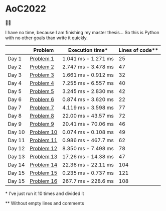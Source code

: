 # AoC2022

🎄🐍

I have no time, because I am finishing my master thesis... So this is Python with no other goals than write it quickly.

|        | Problem                                            | Execution time*     | Lines of code** |
|--------|----------------------------------------------------|---------------------|-----------------|
| Day 1  | [Problem 1](https://adventofcode.com/2022/day/1)   | 1.041 ms + 1.271 ms | 25              |
| Day 2  | [Problem 2](https://adventofcode.com/2022/day/2)   | 2.747 ms + 3.478 ms | 47              |
| Day 3  | [Problem 3](https://adventofcode.com/2022/day/3)   | 1.661 ms + 0.912 ms | 32              |
| Day 4  | [Problem 4](https://adventofcode.com/2022/day/4)   | 7.255 ms + 6.557 ms | 40              |
| Day 5  | [Problem 5](https://adventofcode.com/2022/day/5)   | 3.245 ms + 2.830 ms | 42              |
| Day 6  | [Problem 6](https://adventofcode.com/2022/day/6)   | 0.874 ms + 3.620 ms | 22              |
| Day 7  | [Problem 7](https://adventofcode.com/2022/day/7)   | 4.119 ms + 3.598 ms | 77              |
| Day 8  | [Problem 8](https://adventofcode.com/2022/day/8)   | 22.00 ms + 43.57 ms | 72              |
| Day 9  | [Problem 9](https://adventofcode.com/2022/day/9)   | 20.41 ms + 70.06 ms | 46              |
| Day 10 | [Problem 10](https://adventofcode.com/2022/day/10) | 0.074 ms + 0.108 ms | 49              |
| Day 11 | [Problem 11](https://adventofcode.com/2022/day/11) | 0.986 ms + 467.7 ms | 62              |
| Day 12 | [Problem 12](https://adventofcode.com/2022/day/12) | 8.350 ms + 7.498 ms | 78              |
| Day 13 | [Problem 13](https://adventofcode.com/2022/day/13) | 17.26 ms + 14.38 ms | 47              |
| Day 14 | [Problem 14](https://adventofcode.com/2022/day/14) | 22.36 ms + 22.11 ms | 104             |
| Day 15 | [Problem 15](https://adventofcode.com/2022/day/15) | 0.235 ms + 0.737 ms | 121             |
| Day 15 | [Problem 16](https://adventofcode.com/2022/day/16) | 267.7 ms + 228.6 ms | 108             |

\* I've just run it 10 times and divided it

\*\* Without empty lines and comments
